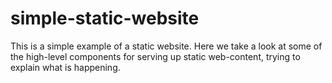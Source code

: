 # simple-static-website
This is a simple example of a static website. Here we take a look at some of the high-level components for serving up static web-content, trying to explain what is happening.
